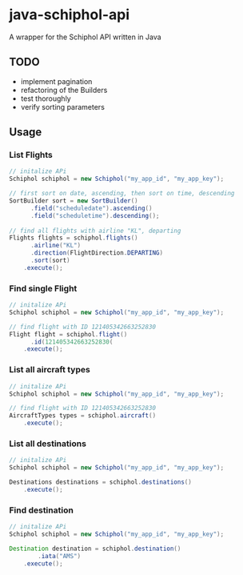 # java-schiphol-api
A wrapper for the Schiphol API written in Java

## TODO

- implement pagination
- refactoring of the Builders
- test thoroughly
- verify sorting parameters

## Usage

### List Flights

```Java
// initalize APi
Schiphol schiphol = new Schiphol("my_app_id", "my_app_key");

// first sort on date, ascending, then sort on time, descending
SortBuilder sort = new SortBuilder()
      .field("scheduledate").ascending()
      .field("scheduletime").descending();
        
// find all flights with airline "KL", departing
Flights flights = schiphol.flights()
      .airline("KL")
      .direction(FlightDirection.DEPARTING)
      .sort(sort)
    .execute();
```

### Find single Flight

```Java
// initalize APi
Schiphol schiphol = new Schiphol("my_app_id", "my_app_key");

// find flight with ID 121405342663252830
Flight flight = schiphol.flight()
      .id(121405342663252830(
    .execute();
```

### List all aircraft types

```Java
// initalize APi
Schiphol schiphol = new Schiphol("my_app_id", "my_app_key");

// find flight with ID 121405342663252830
AircraftTypes types = schiphol.aircraft()
    .execute();
```

### List all destinations

```Java
// initalize APi
Schiphol schiphol = new Schiphol("my_app_id", "my_app_key");

Destinations destinations = schiphol.destinations()
    .execute();
```

### Find destination

```Java
// initalize APi
Schiphol schiphol = new Schiphol("my_app_id", "my_app_key");

Destination destination = schiphol.destination()
        .iata("AMS")
    .execute();
```

